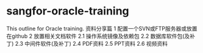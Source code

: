 # sangfor-oracle-training
This outline for Oracle training.
资料分享篇
1 配置一个SVN或FTP服务器或放置在github
2 放置相关文档软件
	2.1 操作系统镜像及依赖包
	2.2 数据库软件包(及补丁)
	2.3 中间件软件(及补丁)
	2.4 PDF资料
	2.5 PPT资料
	2.6 视频资料
